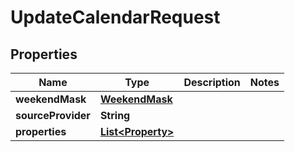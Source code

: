 

# UpdateCalendarRequest

## Properties

Name | Type | Description | Notes
------------ | ------------- | ------------- | -------------
**weekendMask** | [**WeekendMask**](WeekendMask.md) |  | 
**sourceProvider** | **String** |  | 
**properties** | [**List&lt;Property&gt;**](Property.md) |  | 



